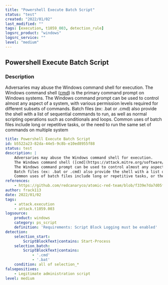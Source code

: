 ```yaml
---
title: "Powershell Execute Batch Script"
status: "test"
created: "2022/01/02"
last_modified: ""
tags: [execution, t1059_003, detection_rule]
logsrc_product: "windows"
logsrc_service: ""
level: "medium"
---
```


## Powershell Execute Batch Script

### Description

Adversaries may abuse the Windows command shell for execution.
The Windows command shell ([cmd](https://attack.mitre.org/software/S0106)) is the primary command prompt on Windows systems.
The Windows command prompt can be used to control almost any aspect of a system, with various permission levels required for different subsets of commands.
Batch files (ex: .bat or .cmd) also provide the shell with a list of sequential commands to run, as well as normal scripting operations such as conditionals and loops.
Common uses of batch files include long or repetitive tasks, or the need to run the same set of commands on multiple system


```yml
title: Powershell Execute Batch Script
id: b5522a23-82da-44e5-9c8b-e10ed8955f88
status: test
description: |
    Adversaries may abuse the Windows command shell for execution.
    The Windows command shell ([cmd](https://attack.mitre.org/software/S0106)) is the primary command prompt on Windows systems.
    The Windows command prompt can be used to control almost any aspect of a system, with various permission levels required for different subsets of commands.
    Batch files (ex: .bat or .cmd) also provide the shell with a list of sequential commands to run, as well as normal scripting operations such as conditionals and loops.
    Common uses of batch files include long or repetitive tasks, or the need to run the same set of commands on multiple system
references:
    - https://github.com/redcanaryco/atomic-red-team/blob/f339e7da7d05f6057fdfcdd3742bfcf365fee2a9/atomics/T1059.003/T1059.003.md#atomic-test-1---create-and-execute-batch-script
author: frack113
date: 2022/01/02
tags:
    - attack.execution
    - attack.t1059.003
logsource:
    product: windows
    category: ps_script
    definition: 'Requirements: Script Block Logging must be enabled'
detection:
    selection_start:
        ScriptBlockText|contains: Start-Process
    selection_batch:
        ScriptBlockText|contains:
            - '.cmd'
            - '.bat'
    condition: all of selection_*
falsepositives:
    - Legitimate administration script
level: medium

```
